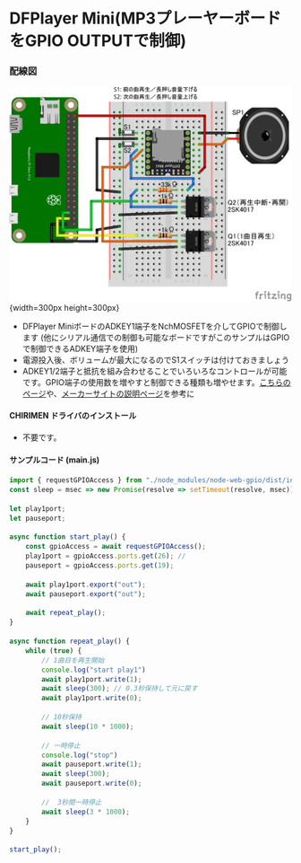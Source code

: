 # DFPlayer Mini(MP3プレーヤーボードをGPIO OUTPUTで制御)

### 配線図

![配線図](./DFPlayer.png "schematic"){width=300px height=300px}

* DFPlayer MiniボードのADKEY1端子をNchMOSFETを介してGPIOで制御します
(他にシリアル通信での制御も可能なボードですがこのサンプルはGPIOで制御できるADKEY端子を使用)
* 電源投入後、ボリュームが最大になるのでS1スイッチは付けておきましょう
* ADKEY1/2端子と抵抗を組み合わせることでいろいろなコントロールが可能です。GPIO端子の使用数を増やすと制御できる種類も増やせます。[こちらのページ](https://chitakekoubou.blogspot.com/p/dfplayeradkeyio.html)や、[メーカーサイトの説明ページ](https://wiki.dfrobot.com/DFPlayer_Mini_SKU_DFR0299)を参考に

#### CHIRIMEN ドライバのインストール

- 不要です。

#### サンプルコード (main.js)

```javascript
import { requestGPIOAccess } from "./node_modules/node-web-gpio/dist/index.js";
const sleep = msec => new Promise(resolve => setTimeout(resolve, msec));

let play1port;
let pauseport;

async function start_play() {
    const gpioAccess = await requestGPIOAccess();
    play1port = gpioAccess.ports.get(26); // 
    pauseport = gpioAccess.ports.get(19);

    await play1port.export("out");
    await pauseport.export("out");

    await repeat_play();
}

async function repeat_play() {
    while (true) {
        // 1曲目を再生開始
        console.log("start play1")
        await play1port.write(1);
        await sleep(300); // 0.3秒保持して元に戻す
        await play1port.write(0);

        // 10秒保持
        await sleep(10 * 1000);

        // 一時停止
        console.log("stop")
        await pauseport.write(1);
        await sleep(300);
        await pauseport.write(0);

        //  3秒間一時停止
        await sleep(3 * 1000);
    }
}

start_play();
```
